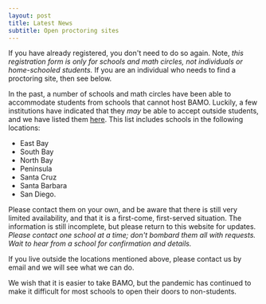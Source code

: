 ```yaml
---
layout: post
title: Latest News
subtitle: Open proctoring sites
---
```


If you have already registered, you don't need to do so again. 
Note, *this registration form is  only for schools and math circles, not individuals or home-schooled students.* 
If you are an individual who needs to find a proctoring site, then see below.

In the past, a number of schools and math circles have been able to accommodate students from schools that cannot host BAMO. 
Luckily, a few institutions have indicated that they *may* be able to accept outside students, 
and we have listed them [here](https://docs.google.com/spreadsheets/d/1VH8YX5ks0XkdwAcdIodftHfFOaErFbCyAp0mY-RIaL8/edit?usp=sharing). 
This list includes schools in the following locations:
- East Bay
- South Bay 
- North Bay
- Peninsula
- Santa Cruz
- Santa Barbara
- San Diego.

Please contact them on your own, and be aware that there is still very limited availability, and that it is a first-come, first-served situation. 
The information is still incomplete, but please return to this website for updates.  *Please contact one school at a time; don't bombard them all with requests.  Wait to hear from a school for confirmation and details.*

If you live outside the locations mentioned above, please contact us by email and we will see what we can do.  

We wish that it is easier to take BAMO, but the pandemic has continued to make it  difficult for most schools to open their doors to non-students.
